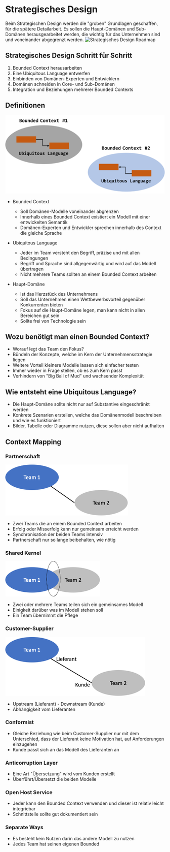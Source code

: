 # Strategisches Design
Beim Strategischen Design werden die "groben" Grundlagen geschaffen, für die spätere Detailarbeit. Es sollen die Haupt-Domänen und Sub-Domänen herausgearbeitet werden, die wichtig für das Unternehmen sind und voneinander abgegrenzt werden.
![Strategisches Design Roadmap](image/sd/roadmap.png "Strategisches Design Roadmap")

## Strategisches Design Schritt für Schritt
1. Bounded Context herausarbeiten
2. Eine Ubiquitous Language entwerfen
3. Einbinden von Domänen-Experten und Entwicklern
4. Domänen schneiden in Core- und Sub-Domänen
5. Integration und Beziehungen mehrerer Bounded Contexts

## Definitionen
![Strategisches Design](image/sd/bd.png "Bounded Context")

* Bounded Context
  * Soll Domänen-Modelle voneinander abgrenzen
  * Innerhalb eines Bounded Context existiert ein Modell mit einer entwickelten Semantik
  * Domänen-Experten und Entwickler sprechen innerhalb des Context die gleiche Sprache
  
* Ubiquitous Language
  * Jeder im Team versteht den Begriff, präzise und mit allen Bedingungen
  * Begriff und Sprache sind allgegenwärtig und wird auf das Modell übertragen
  * Nicht mehrere Teams sollten an einem Bounded Context arbeiten

* Haupt-Domäne
  * Ist das Herzstück des Unternehmens
  * Soll das Unternehmen einen Wettbewerbsvorteil gegenüber Konkurrenten bieten
  * Fokus auf die Haupt-Domäne legen, man kann nicht in allen Bereichen gut sein
  * Sollte frei von Technologie sein


## Wozu benötigt man einen Bounded Context?
* Worauf legt das Team den Fokus?
* Bündeln der Konzepte, welche im Kern der Unternehmensstrategie liegen
* Weitere Vorteil kleinere Modelle lassen sich einfacher testen
* Immer wieder in Frage stellen, ob es zum Kern passt
* Verhindern von "Big Ball of Mud" und wachsender Komplexität


## Wie entsteht eine Ubiquitous Language?
  * Die Haupt-Domäne sollte nicht nur auf Substantive eingeschränkt werden
  * Konkrete Szenarien erstellen, welche das Domänenmodell beschreiben und wie es funktioniert
  * Bilder, Tabelle oder Diagramme nutzen, diese sollen aber nicht aufhalten

## Context Mapping

### Partnerschaft
![Partnerschaft](image/sd/partnerschaft.png "Partnerschat")
* Zwei Teams die an einem Bounded Context arbeiten
* Erfolg oder Misserfolg kann nur gemeinsam erreicht werden
* Synchronisation der beiden Teams intensiv
* Partnerschaft nur so lange beibehalten, wie nötig

### Shared Kernel
![Shared Kernel](image/sd/sharedKernel.png "Shared Kernel")
* Zwei oder mehrere Teams teilen sich ein gemeinsames Modell
* Einigkeit darüber was im Modell stehen soll
* Ein Team übernimmt die Pflege

### Customer-Supplier
![LieferantKunde](image/sd/LieferantKunde.png "Lieferant-Kunde")
* Upstream (Lieferant) - Downstream (Kunde)
* Abhängigkeit vom Lieferanten
  
### Conformist
* Gleiche Beziehung wie beim Customer-Supplier nur mit dem Unterschied, dass der Lieferant keine Motivation hat, auf Anforderungen einzugehen
* Kunde passt sich an das Modell des Lieferanten an

### Anticorruption Layer
* Eine Art "Übersetzung" wird vom Kunden erstellt
* Überführt/Übersetzt die beiden Modelle

### Open Host Service
* Jeder kann den Bounded Context verwenden und dieser ist relativ leicht integriebar
* Schnittstelle sollte gut dokumentiert sein

### Separate Ways
* Es besteht kein Nutzen darin das andere Modell zu nutzen
* Jedes Team hat seinen eigenen Bounded
